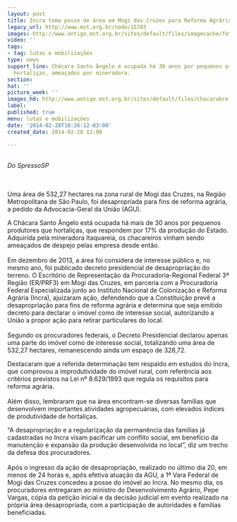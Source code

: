 ```yaml
---
layout: post
title: Incra toma posse de área em Mogi das Cruzes para Reforma Agrária
legacy_url: http://www.mst.org.br/node/15783
images: http://www.antigo.mst.org.br/sites/default/files/imagecache/foto_destaque/chacarabre.gif
video: ''
tags:
- tag: lutas e mobilizações
type: news
support_line: Chácara Santo Ângelo é ocupada há 30 anos por pequenos produtores de
  hortaliças, ameaçados por mineradora.
section: 
hat: ''
picture_week: ''
images_hd: http://www.antigo.mst.org.br/sites/default/files/chacarabre.gif
label: 
published: true
menu: lutas e mobilizações
date: '2014-02-28T10:26:12-03:00'
created_date: 2014-02-28 12:00

---
```

<p><br><em>Do SpressoSP</em></p><p><br><br>Uma área de 532,27 hectares na zona rural de Mogi das Cruzes, na Região Metropolitana de São Paulo, foi desapropriada para fins de reforma agrária, a pedido da Advocacia-Geral da União (AGU). </p><p>A Chácara Santo Ângelo está ocupada há mais de 30 anos por pequenos produtores que hortaliças, que respondem por 17% da produção do Estado. Adquirida pela mineradora Itaquareia, os chacareiros vinham sendo ameaçados de despejo pelas empresa desde então.<br><br>Em dezembro de 2013, a área foi considera de interesse público e, no mesmo ano, foi publicado decreto presidencial de desapropriação do terreno. O Escritório de Representação da Procuradoria-Regional Federal 3ª Região (ER/PRF3) em Mogi das Cruzes, em parceria com a Procuradoria Federal Especializada junto ao Instituto Nacional de Colonização e Reforma Agrária (Incra), ajuizaram ação, defendendo que a Constituição prevê a desapropriação para fins de reforma agrária e determina que seja emitido decreto para declarar o imóvel como de interesse social, autorizando a União a propor ação para retirar particulares do local.<br><br>Segundo os procuradores federais, o Decreto Presidencial declarou apenas uma parte do imóvel como de interesse social, totalizando uma área de 532,27 hectares, remanescendo ainda um espaço de 328,72. </p><p>Destacaram que a referida determinação tem respaldo em estudos do Incra, que comprovou a improdutividade do imóvel rural, com referência aos critérios previstos na Lei nº 8.629/1993 que regula os requisitos para reforma agrária.<br><br>Além disso, lembraram que na área encontram-se diversas famílias que desenvolvem importantes atividades agropecuárias, com elevados índices de produtividade de hortaliças. </p><p>“A desapropriação e a regularização da permanência das famílias já cadastradas no Incra visam pacificar um conflito social, em benefício da manutenção e expansão da produção desenvolvida no local”, diz um trecho da defesa dos procuradores.<br><br>Após o ingresso da ação de desapropriação, realizado no último dia 20, em menos de 24 horas e, após efetiva atuação da AGU, a 1ª Vara Federal de Mogi das Cruzes concedeu a posse do imóvel ao Incra. No mesmo dia, os procuradores entregaram ao ministro do Desenvolvimento Agrário, Pepe Vargas, cópia da petição inicial e da decisão judicial em evento realizado na própria área desapropriada, com a participação de autoridades e famílias beneficiadas.</p>
